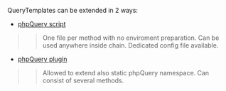 QueryTemplates can be extended in 2 ways:
  * [phpQuery script](http://tobiasz123.wordpress.com/2008/10/05/scripts-plugin-for-phpquery/)
> > One file per method with no enviroment preparation. Can be used anywhere inside chain. Dedicated config file available.
  * [phpQuery plugin](http://code.google.com/p/phpquery/wiki/ScriptsPlugin)
> > Allowed to extend also static phpQuery namespace. Can consist of several methods.